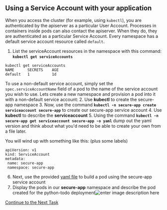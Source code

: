 ## Using a Service Account with your application

When you access the cluster (for example, using `kubectl`), you are authenticated by the apiserver as a particular User Account. Processes in containers inside pods can also contact the apiserver. When they do, they are authenticated as a particular Service Account. Every namespace has a default service account resource called  `default`. 

 1. List the serviceAccount resources in the namespace with this command: **`kubectl get serviceAccounts`**
```shell
kubectl get serviceAccounts
NAME      SECRETS    AGE
default   1          1d
```
To use a non-default service account, simply set the `spec.serviceAccountName` field of a pod to the name of the service account you wish to use.  Lets create a new namespace and provision a pod into it with a non-default service account:
2. Use **kubectl** to create the secure-app namespace
3. Now, use the command **`kubectl -n secure-app create serviceaccount secure-app`** to create our secure-app service account
4. Use **kubectl** to describe the **serviceaccount**
5. Using the command **`kubectl -n secure-app get serviceaccount secure-app -o yaml`** dump out the yaml version and think about what you'd need to be able to create your own from a file later.

You will wind up with something like this: (plus some labels)
 ```
apiVersion: v1
kind: ServiceAccount
metadata:
  name: secure-app
  namespace: secure-app
 ```
6. Next, use the provided [yaml file](https://github.com/Burwood/python-mongo_todo/raw/master/python-todo-deployment.yaml) to build a pod using the secure-app service account
7. Display the pods in our **secure-app** namespace and describe the pod created for the python-todo deployment![enter image description here](https://github.com/Burwood/containers101/raw/master/kubernetes_lab/images/kubectl_use_serviceaccount.png)

[Continue to the Next Task](https://github.com/Burwood/containers101/blob/master/kubernetes_lab/task_13.md)
